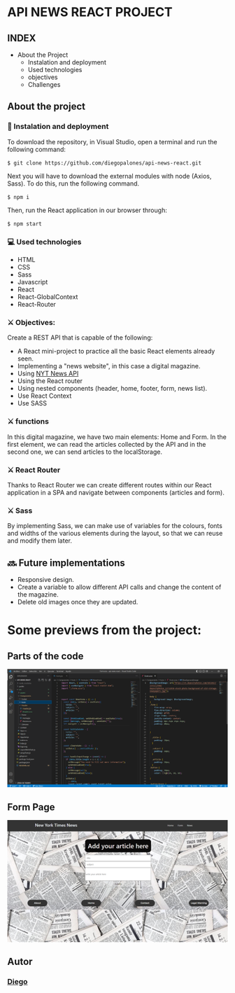 #  API NEWS REACT PROJECT

## INDEX

* About the Project
    * Instalation and deployment
    * Used technologies
    * objectives
    * Challenges



## About the project

### 💫 Instalation and deployment

To download the repository, in Visual Studio, open a terminal and run the following command:

```
$ git clone https://github.com/diegopalones/api-news-react.git
```
 
Next you will have to download the external modules with node (Axios, Sass). To do this, run the following command.

```
$ npm i
```

Then, run the React application in our browser through:

```
$ npm start
```


### 💻 Used technologies

* HTML
* CSS
* Sass
* Javascript
* React
* React-GlobalContext
* React-Router



### ⚔️ Objectives:

Create a REST API that is capable of the following:
* A React mini-project to practice all the basic React elements already seen.
* Implementing a "news website", in this case a digital magazine.
* Using [NYT News API](https://developer.nytimes.com/apis) 
* Using the React router
* Using nested components (header, home, footer, form, news list).
* Use React Context
* Use SASS




### ⚔️ functions

In this digital magazine, we have two main elements: Home and Form. In the first element, we can read the articles collected by the API and in the second one, we can send articles to the localStorage.

### ⚔️ React Router

Thanks to React Router we can create different routes within our React application in a SPA and navigate between components (articles and form).

 

### ⚔️ Sass

By implementing Sass, we can make use of variables for the colours, fonts and widths of the various elements during the layout, so that we can reuse and modify them later. 

## 🔜 Future implementations

* Responsive design. 
* Create a variable to allow different API calls and change the content of the magazine. 
* Delete old images once they are updated. 

# Some previews from the project:

## Parts of the code

![image](./src/assets/code.png)

## Form Page

![image](./src/assets/form.png)



## Autor

### [Diego](https://github.com/diegopalones)










